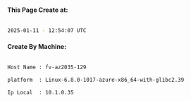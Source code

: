 
   
#### This Page Create at:

```bash

2025-01-11 - 12:54:07 UTC

```

#### Create By Machine:

```bash

Host Name : fv-az2035-129

platform  : Linux-6.8.0-1017-azure-x86_64-with-glibc2.39

Ip Local  : 10.1.0.35

```

